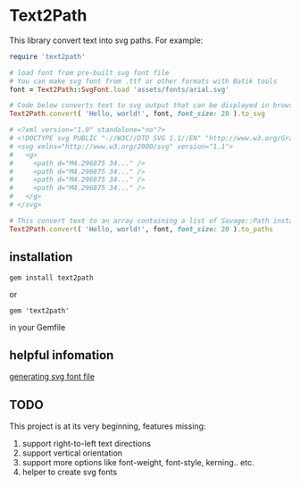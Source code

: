 # Text2Path

This library convert text into svg paths. For example:

~~~ruby
require 'text2path'

# load font from pre-built svg font file
# You can make svg font from .ttf or other formats with Batik tools
font = Text2Path::SvgFont.load 'assets/fonts/arial.svg'

# Code below converts text to svg output that can be displayed in browsers:
Text2Path.convert( 'Hello, world!', font, font_size: 20 ).to_svg

# <?xml version="1.0" standalone="no"?>
# <!DOCTYPE svg PUBLIC "-//W3C//DTD SVG 1.1//EN" "http://www.w3.org/Graphics/SVG/1.1/DTD/svg11.dtd">
# <svg xmlns="http://www.w3.org/2000/svg" version="1.1">
#   <g>
#     <path d="M4.296875 34..." />
#     <path d="M4.296875 34..." />
#     <path d="M4.296875 34..." />
#     <path d="M4.296875 34..." />
#   </g>
# </svg>

# This convert text to an array containing a list of Savage::Path instance
Text2Path.convert( 'Hello, world!', font, font_size: 20 ).to_paths

~~~

## installation

    gem install text2path

or

    gem 'text2path'

in your Gemfile


## helpful infomation
[generating svg font file](http://xmlgraphics.apache.org/batik/tools/font-converter.html)

## TODO
This project is at its very beginning, features missing:

1. support right-to-left text directions
2. support vertical orientation
3. support more options like font-weight, font-style, kerning.. etc.
4. helper to create svg fonts
